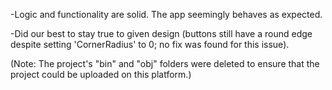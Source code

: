 -Logic and functionality are solid. The app seemingly behaves as expected.

-Did our best to stay true to given design (buttons still have a round edge despite setting 'CornerRadius' to 0; no fix was found for this issue). 

(Note: The project's "bin" and "obj" folders were deleted to ensure that the project could be uploaded on this platform.)
 
